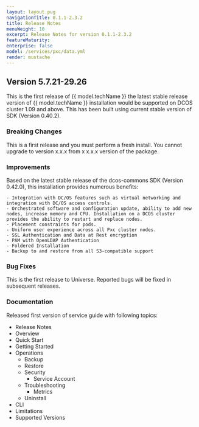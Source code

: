 ```yaml
---
layout: layout.pug
navigationTitle: 0.1.1-2.3.2
title: Release Notes
menuWeight: 10
excerpt: Release Notes for version 0.1.1-2.3.2
featureMaturity:
enterprise: false
model: /services/pxc/data.yml
render: mustache
---
```




## Version 5.7.21-29.26

This is the first release of {{ model.techName }} the latest stable release version of {{ model.techName }} installation would be supported on DCOS cluster 1.09 and above. This has been built using current stable version of SDK (Version 0.40.2).

### Breaking Changes

This is a first release and you must perform a fresh install. You cannot upgrade to version x.x.x from x x.x.x version of the package. 

### Improvements

Based on the latest stable release of the dcos-commons SDK (Version 0.42.0), this installation provides numerous benefits:

    - Integration with DC/OS features such as virtual networking and integration with DC/OS access controls.
    - Orchestrated software and configuration update, ability to add new nodes, increase memory and CPU. Installation on a DCOS cluster provides the ability to restart and replace nodes.
    - Placement constraints for pods.
    - Uniform user experience across all Pxc cluster nodes.
    - SSL Authentication and Data at Rest encryption
    - PAM with OpenLDAP Authentication
    - Foldered Installation
    - Backup to and restore from all S3-compatible support

### Bug Fixes

This is the first release to Universe. Reported bugs will be fixed in subsequent releases.

### Documentation

Released first version of service guide with following topics:
- Release Notes
- Overview
- Quick Start
- Getting Started
- Operations
    - Backup
    - Restore
    - Security
        - Service Account
    - Troubleshooting
        - Metrics
    - Uninstall
- CLI 
- Limitations
- Supported Versions